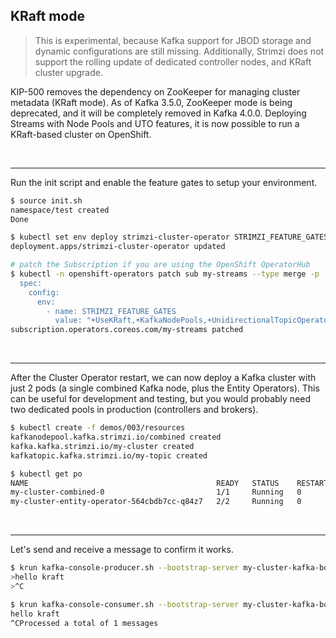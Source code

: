 ## KRaft mode

> This is experimental, because Kafka support for JBOD storage and dynamic configurations are still missing.
> Additionally, Strimzi does not support the rolling update of dedicated controller nodes, and KRaft cluster upgrade.

KIP-500 removes the dependency on ZooKeeper for managing cluster metadata (KRaft mode).
As of Kafka 3.5.0, ZooKeeper mode is being deprecated, and it will be completely removed in Kafka 4.0.0.
Deploying Streams with Node Pools and UTO features, it is now possible to run a KRaft-based cluster on OpenShift.

<br>

---
Run the init script and enable the feature gates to setup your environment.

```sh
$ source init.sh
namespace/test created
Done

$ kubectl set env deploy strimzi-cluster-operator STRIMZI_FEATURE_GATES="+UseKRaft,+KafkaNodePools,+UnidirectionalTopicOperator"
deployment.apps/strimzi-cluster-operator updated

# patch the Subscription if you are using the OpenShift OperatorHub
$ kubectl -n openshift-operators patch sub my-streams --type merge -p '
  spec:
    config:
      env:
        - name: STRIMZI_FEATURE_GATES
          value: "+UseKRaft,+KafkaNodePools,+UnidirectionalTopicOperator"'
subscription.operators.coreos.com/my-streams patched
```

<br>

---
After the Cluster Operator restart, we can now deploy a Kafka cluster with just 2 pods (a single combined Kafka node, plus the Entity Operators).
This can be useful for development and testing, but you would probably need two dedicated pools in production (controllers and brokers).

```sh
$ kubectl create -f demos/003/resources
kafkanodepool.kafka.strimzi.io/combined created
kafka.kafka.strimzi.io/my-cluster created
kafkatopic.kafka.strimzi.io/my-topic created

$ kubectl get po
NAME                                          READY   STATUS    RESTARTS   AGE
my-cluster-combined-0                         1/1     Running   0          3m34s
my-cluster-entity-operator-564cbdb7cc-q84z7   2/2     Running   0          3m
```

<br>

---
Let's send and receive a message to confirm it works.

```sh
$ krun kafka-console-producer.sh --bootstrap-server my-cluster-kafka-bootstrap:9092 --topic my-topic
>hello kraft
>^C

$ krun kafka-console-consumer.sh --bootstrap-server my-cluster-kafka-bootstrap:9092 --topic my-topic --from-beginning
hello kraft
^CProcessed a total of 1 messages
```
